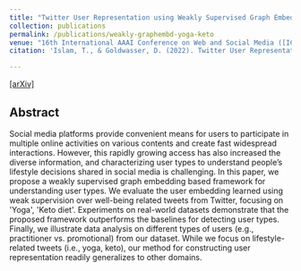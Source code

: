 ```yaml
---
title: "Twitter User Representation using Weakly Supervised Graph Embedding"
collection: publications
permalink: /publications/weakly-graphembd-yoga-keto
venue: "16th International AAAI Conference on Web and Social Media ([ICWSM-2022](https://www.icwsm.org/2022/index.html/))"
citation: 'Islam, T., & Goldwasser, D. (2022). Twitter User Representation using Weakly Supervised Graph Embedding. Proceedings of the International AAAI Conference on Web and Social Media. (To appear)'

--- 
```

[[arXiv]](https://arxiv.org/pdf/2108.08988.pdf)

## Abstract
Social media platforms provide convenient means for users to participate in multiple online activities on various contents and create fast widespread interactions. However, this rapidly growing access has also increased the diverse information, and characterizing user types to understand people’s lifestyle decisions shared in social media is challenging. In this paper, we propose a weakly supervised graph embedding based framework for understanding user types. We evaluate the user embedding learned using weak supervision over well-being related tweets from Twitter, focusing on 'Yoga', 'Keto diet'.  Experiments on real-world datasets demonstrate that the proposed framework outperforms the baselines for detecting user types. Finally, we illustrate data analysis on different types of users (e.g., practitioner vs. promotional) from our dataset. While we focus on lifestyle-related tweets (i.e., yoga, keto), our method for constructing user representation readily generalizes to other domains.
